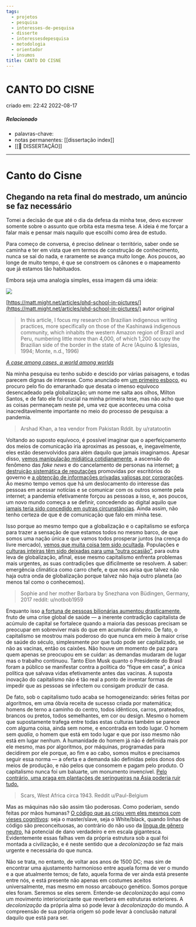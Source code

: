 ```yaml
---
tags:
  - projetos
  - pesquisa
  - interesses-de-pesquisa
  - disserte
  - interessesdepesquisa
  - metodologia
  - orientador
  - insumos
title: CANTO DO CISNE
---
```

# CANTO DO CISNE
criado em: 22:42 2022-08-17

##### Relacionado
- palavras-chave:  
- notas permanentes: [[dissertação index]]
- [[📕 DISSERTAÇÃO]]

---


# Canto do Cisne 

## Chegando na reta final do mestrado, um anúncio se faz necessário

Tomei a decisão de que até o dia da defesa da minha tese, devo escrever somente sobre o assunto que orbita esta mesma tese. A ideia é me forçar a falar mais e pensar mais naquilo que escolhi como área de estudo.

Para começo de conversa, é preciso delinear o território, saber onde se caminha e ter em vista que em termos de construção de conhecimento, nunca se sai do nada, e raramente se avança muito longe. Aos poucos, ao longe de muito tempo, é que se constroem os cânones e o mapeamento que já estamos tão habituados.

Embora seja uma analogia simples, essa imagem dá uma ideia:

![](file:///C:/Users/walke/AppData/Local/Temp/lu28433boa.tmp/lu28433bp4_tmp_8292c80178ed3132.png)

[https://matt.might.net/articles/phd-school-in-pictures/](https://matt.might.net/articles/phd-school-in-pictures/) autor original

> In this article, I focus my research on Brazilian indigenous writing practices, more specifically on those of the Kashinawá indigenous community, which inhabits the western Amazon region of Brazil and Peru, numbering little more than 4,000, of which 1,200 occupy the Brazilian side of the border in the state of Acre (Aquino & Iglesias, 1994; Monte, n.d., 1996)

[_A case among cases, a world among worlds_](https://www.tandfonline.com/doi/abs/10.1207/S15327701JLIE0104_2?journalCode=hlie20)

Na minha pesquisa eu tenho subido e descido por várias paisagens, e todas parecem dignas de interesse. Como anunciado em [um primeiro esboço](https://quisquilae.substack.com/p/nem-so-de-pao-vivera-o-homem-cf86f2e56a43), eu procuro pelo fio do emaranhado que desata o imenso equívoco desencadeado pela globalização; um nome me salta aos olhos, Milton Santos, e de fato ele foi crucial na minha primeira tese, mas não acho que as coisas permaneçam neste pé, uma vez que aconteceu uma coisa inacreditavelmente importante no meio do processo de pesquisa: a pandemia.

>Arshad Khan, a tea vendor from Pakistan Rddit. by u/ratatootin

Voltando ao suposto equívoco, é possível imaginar que o aperfeiçoamento dos meios de comunicação iria aproximas as pessoas, e, inegavelmente, eles estão desenvolvidos para além daquilo que jamais imaginamos. Apesar disso, [vemos manipulação midiática cotidianamente](https://g1.globo.com/politica/noticia/2021/05/21/veja-as-mentiras-que-pazuello-contou-na-cpi-segundo-renan.ghtml), a ascensão do fenômeno das _fake news_ e do cancelamento de personas na internet; [a destruição sistemática de reputações](https://www.nytimes.com/pt/2020/08/04/opinion/international-world/bolsonaro-gabinete-do-odio.html) promovidas por escritórios do governo e [a obtenção de informações privadas valiosas por corporações](https://g1.globo.com/economia/tecnologia/noticia/2021/04/07/facebook-atribui-vazamento-de-dados-de-530-milhoes-de-dados-a-raspagem.ghtml). Ao mesmo tempo vemos que há um deslocamento do interesse das pessoas em acessar notícias e se comunicar com os outros somente pela internet; a pandemia efetivamente forçou as pessoas a isso, e, aos poucos, um novo mundo começa a se definir, concedendo ao digital aquilo que [jamais teria sido concedido em outras circunstâncias](https://musicnonstop.uol.com.br/indicados-ao-oscar-disponiveis-na-netflix/). Ainda assim, não tenho certeza de que é de comunicação que falo em minha tese.

Isso porque ao mesmo tempo que a globalização e o capitalismo se esforça para trazer a sensação de que estamos todos no mesmo barco, de que somos uma nação única e que vamos todos prosperar juntos (na crença do livre mercado), [vemos que muita coisa tem sido ocultada](https://www.istoedinheiro.com.br/acoes-das-farmaceuticas-produziram-9-novos-bilionarios-no-mundo/). Populações e [culturas inteiras têm sido deixadas para uma “outra ocasião”](https://www.redebrasilatual.com.br/politica/2021/05/encontro-representacao-politica-mulheres-negras-lgbt/), para outra leva de globalização, afinal, esse mesmo capitalismo enfrenta problemas mais urgentes, as suas contradições que dificilmente se resolvem. A saber: emergência climática como carro chefe, e que nos avisa que talvez não haja outra onda de globalização porque talvez não haja outro planeta (ao menos tal como o conhecemos).

>Sophie and her mother Barbara by Snezhana von Büdingen, Germany, 2017 reddit: u/notbob1959

Enquanto isso [a fortuna de pessoas bilionárias aumentou drasticamente](https://www.forbes.com/sites/chasewithorn/2021/04/06/nearly-500-people-have-become-billionaires-during-the-pandemic-year/?sh=39f80c1125c0), fruto de uma crise global de saúde — a inerente contradição capitalista de acúmulo de capital se fortalece quando a maioria das pessoas precisam se preocupar em sobreviver mais do que em acumular dinheiro. De fato, o capitalismo se mostrou mais poderoso do que nunca em meio à maior crise de saúde do século, simplesmente por que tudo pode ser capitalizado, se não as vacinas, então os caixões. Não houve um momento de paz para quem apenas se preocupou em se cuidar: as demandas mudaram de lugar mas o trabalho continuou. Tanto Elon Musk quanto o Presidente do Brasil foram a público se manifestar contra a política do “fique em casa”, a única política que salvava vidas efetivamente antes das vacinas. A suposta inovação do capitalismo não é tão real a ponto de inventar formas de impedir que as pessoas se infectem ou consigam produzir de casa.

De fato, sob o capitalismo tudo acaba se homogeneizando: séries feitas por algoritmos, em uma óbvia receita de sucesso criada por matemática; homens de terno a caminho do centro, todos idênticos, carros, prateados, brancos ou pretos, todos semelhantes, em cor ou design. Mesmo o homem que supostamente trafega entre todas estas culturas também se parece com alguma coisa, ainda sem nome, e encontrada em todo lugar. O homem sem _qualia_, o homem que está em todo lugar e que por isso mesmo não está em lugar nenhum. A humanidade do homem já não é definida mais por ele mesmo, mas por algoritmos, por máquinas, programadas para decidirem por ele porque, ao fim e ao cabo, somos muitos e precisamos seguir essa norma — a oferta e a demanda são definidas pelos donos dos meios de produção, e não pelos que consomem e pagam pelo produto. O capitalismo nunca foi um baluarte, um monumento invencível. [Pelo contrário, uma praga em plantações de seringueiras na Ásia poderia ruir tudo.](https://www.bbc.com/future/article/20210308-rubber-the-wonder-material-we-are-running-out-of)

>Scars, West Africa circa 1943. Reddit u/Paul-Belgium

Mas as máquinas não são assim tão poderosas. Como poderiam, sendo feitas por mãos humanas? [O código que as criou vem eles mesmos com vieses cognitivos](https://medium.com/emergent-concepts-in-new-media-art-2019/coding-bias-47851b235674): seja o master/slave, seja o White/black, quando linhas de código são preconceituosas, ao contrário do não uso da [língua de gênero neutro](https://guiadoestudante.abril.com.br/atualidades/linguagem-neutra-bobagem-ou-luta-contra-a-discriminacao/), há potencial de dano verdadeiro e em escala gigantesca. Evidentemente essas falhas vem da própria estrutura sob a qual foi montada a civilização, e é neste sentido que a _decolonização_ se faz mais urgente e necessária do que nunca.

Não se trata, no entanto, de voltar aos anos de 1500 DC; mas sim de encontrar uma ajustamento harmonioso entre aquela forma de ver o mundo e a que atualmente temos; de fato, aquela forma de ver ainda está presente entre nós, e está presente não apenas em costumes aceitos universalmente, mas mesmo em nosso arcabouço genético. Somos porque eles foram. Seremos se eles serem. Entende-se _decolonização_ aqui como um movimento interioriorizante que reverbera em estruturas exteriores. A _decolonização_ da própria alma só pode levar à _decolonização_ do mundo. A compreensão de sua própria origem só pode levar à conclusão natural daquilo que está para ser.